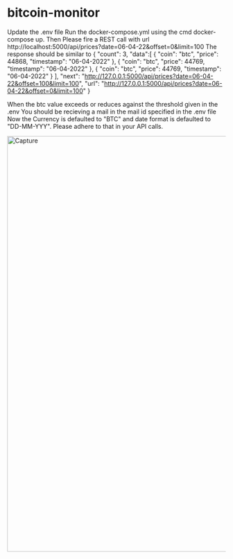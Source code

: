 
# bitcoin-monitor
Update the .env file 
Run the docker-compose.yml using the cmd docker-compose up.
Then Please fire a REST call with url http://localhost:5000/api/prices?date=06-04-22&offset=0&limit=100
The response should be similar to 
{
"count": 3,
"data":[
{
"coin": "btc",
"price": 44868,
"timestamp": "06-04-2022"
},
{
"coin": "btc",
"price": 44769,
"timestamp": "06-04-2022"
},
{
"coin": "btc",
"price": 44769,
"timestamp": "06-04-2022"
}
],
"next": "http://127.0.0.1:5000/api/prices?date=06-04-22&offset=100&limit=100",
"url": "http://127.0.0.1:5000/api/prices?date=06-04-22&offset=0&limit=100"
}

When the btc value exceeds or reduces against the threshold given in the .env You should be recieving a mail in the mail id specified in the .env file
Now the Currency is defaulted to "BTC" and date format is defaulted to "DD-MM-YYY".
Please adhere to that in your API calls.

<img width="960" alt="Capture" src="https://user-images.githubusercontent.com/30043128/162009632-f555c202-7eb2-4719-bdca-6552d3d4323f.PNG">
